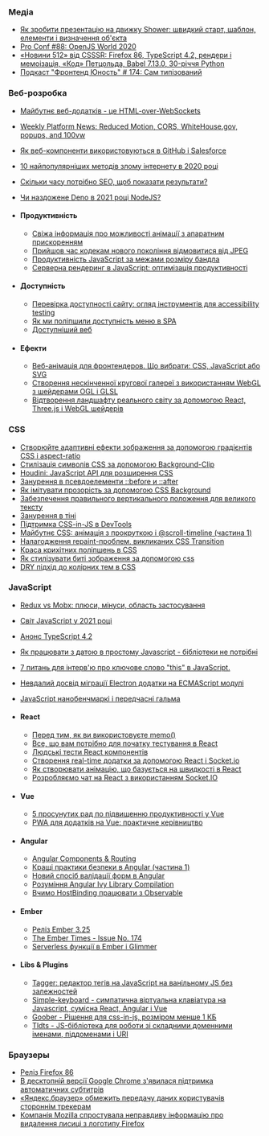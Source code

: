 
### Медіа

* [Як зробити презентацію на движку Shower: швидкий старт, шаблон, елементи і визначення об'єкта](https://www.youtube.com/watch?v=tyHitZ6H9jY)
* [Pro Conf #88: OpenJS World 2020](https://www.youtube.com/watch?v=qTcmgqxB35M)
* [«Новини 512» від CSSSR: Firefox 86, TypeScript 4.2, рендери і мемоізація, «Код» Петцольда, Babel 7.13.0, 30-річчя Python](https://soundcloud.com/csssr/firefox-86-typescript-42-rendery-i-memoizatsiya-kod-pettsolda-babel-7130-30-letie-python)
* [Подкаст "Фронтенд Юность" # 174: Сам типізований](https://soundcloud.com/frontend_u/e174)

### Веб-розробка

* [Майбутнє веб-додатків - це HTML-over-WebSockets](https://alistapart.com/article/the-future-of-web-software-is-html-over-websockets/)
* [Weekly Platform News: Reduced Motion, CORS, WhiteHouse.gov, popups, and 100vw](https://css-tricks.com/weekly-platform-news-reduced-motion-cors-whitehouse-gov-popups-and-100vw/)
* [Як веб-компоненти використовуються в GitHub і Salesforce](https://thenewstack.io/how-web-components-are-used-at-github-and-salesforce/)
* [10 найпопулярніших методів злому інтернету в 2020 році](https://portswigger.net/research/top-10-web-hacking-techniques-of-2020)
* [Скільки часу потрібно SEO, щоб показати результати?](https://databox.com/how-long-does-seo-take)
* [Чи наздожене Deno в 2021 році NodeJS? ](https://blog.bitsrc.io/will-deno-catchup-with-nodejs-in-2021-7ab758429647)
  
*   #### Продуктивність

    * [Свіжа інформація про можливості анімації з апаратним прискоренням ](https://developer.chrome.com/blog/hardware-accelerated-animations/)
    * [Прийшов час кодекам нового покоління відмовитися від JPEG](https://cloudinary.com/blog/time_for_next_gen_codecs_to_dethrone_jpeg)
    * [Продуктивність JavaScript за межами розміру бандла ](https://nolanlawson.com/2021/02/23/javascript-performance-beyond-bundle-size/)
    * [Серверна рендеринг в JavaScript: оптимізація продуктивності](https://dev.to/ryansolid/server-rendering-in-javascript-optimizing-performance-1jnk)


*   #### Доступність

    * [Перевірка доступності сайту: огляд інструментів для accessibility testing](https://dou.ua/forums/topic/32847/)
    * [Як ми поліпшили доступність меню в SPA](https://css-tricks.com/how-we-improved-the-accessibility-of-our-single-page-app-menu/)
    * [Доступніший веб](https://open.nytimes.com/a-more-accessible-web-fa87592da6d2)


*   #### Ефекти

    * [Веб-анімація для фронтендеров. Що вибрати: CSS, JavaScript або SVG](https://www.youtube.com/watch?v=rV1bnnBkNQ8)
    * [Створення нескінченної кругової галереї з використанням WebGL з шейдерами OGL і GLSL](https://tympanus.net/codrops/2021/02/23/creating-an-infinite-circular-gallery-using-webgl-with-ogl-and-glsl-shaders/)
    * [Відтворення ландшафту реального світу за допомогою React, Three.js і WebGL шейдерів ](https://techblog.geekyants.com/recreating-real-world-terrain-with-react-threejs-and-webgl-shaders-1)


### CSS

* [Створюйте адаптивні ефекти зображення за допомогою градієнтів CSS і aspect-ratio](https://www.smashingmagazine.com/2021/02/responsive-image-effects-css-gradients-aspect-ratio/)
* [Стилізація символів CSS за допомогою Background-Clip](https://levelup.gitconnected.com/css-character-styling-using-background-clip-a1c512ad6d20)
* [Houdini: JavaScript API для розширення CSS ](https://blog.bitsrc.io/using-houdini-to-extend-css-3d11118d05a0)
* [Занурення в псевдоелементи ::before и ::after](https://codersblock.com/blog/diving-into-the-before-and-after-pseudo-elements/)
* [Як імітувати прозорість за допомогою CSS Background](https://ishadeed.com/snippet/fake-opacity-gradient/)
* [Забезпечення правильного вертикального положення для великого тексту](https://tobireif.com/posts/ensuring_the_correct_vertical_position_of_large_text/)
* [Занурення в тіні](https://css-tricks.com/getting-deep-into-shadows/)
* [Підтримка CSS-in-JS в DevTools ](https://developers.google.com/web/updates/2021/02/css-in-js)
* [Майбутнє CSS: анімація з прокруткою і @scroll-timeline (частина  1) ](https://www.bram.us/2021/02/23/the-future-of-css-scroll-linked-animations-part-1/)
* [Налагодження repaint-проблем, викликаних CSS Transition ](https://dzhavat.github.io/2021/02/18/debugging-layout-repaint-issues-triggered-by-css-transition.html)
* [Краса крихітних поліпшень в CSS](https://ishadeed.com/article/tiny-enhancements-in-css/)
* [Як стилізувати биті зображення за допомогою css](https://dev.to/sasscrafter/how-to-style-broken-images-with-css-4il2)
* [DRY підхід до колірних тем в CSS](https://css-tricks.com/a-dry-approach-to-color-themes-in-css/)

### JavaScript

* [Redux vs Mobx: плюси, мінуси, область застосування](https://www.youtube.com/watch?v=hNy53MBpkkU)
* [Світ JavaScript у 2021 році](https://habr.com/ru/company/ruvds/blog/542376/)
* [Анонс TypeScript 4.2](https://devblogs.microsoft.com/typescript/announcing-typescript-4-2/)
* [Як працювати з датою в простому Javascript - бібліотеки не потрібні](https://beforesemicolon.medium.com/how-to-work-with-date-in-plain-javascript-no-libraries-needed-d48c2d31a733)
* [7 питань для інтерв'ю про ключове слово "this" в JavaScript. ](https://dmitripavlutin.com/javascript-this-interview-questions/)
* [Невдалий досвід міграції Electron додатки на ECMAScript модулі](https://habr.com/ru/post/544416/)
* [JavaScript нанобенчмаркі і передчасні гальма](https://habr.com/ru/post/543934/)

*   #### React

    * [Перед тим, як ви використовуєте memo()](https://overreacted.io/before-you-memo/)
    * [Все, що вам потрібно для початку тестування в React](https://betterprogramming.pub/everything-you-need-to-get-started-with-testing-in-react-e16819b0eba7)
    * [Людські тести React компонентів](https://css-tricks.com/react-component-tests-for-humans/)
    * [Створення real-time додатки за допомогою React і Socket.io](https://javascript.plainenglish.io/building-a-real-time-application-with-react-and-socket-io-f4c401832557)
    * [Як створювати анімацію, що базується на швидкості в React](https://eytanmanor.medium.com/how-to-create-velocity-based-animations-in-react-8468d09e63f5)
    * [Розробляємо чат на React з використанням Socket.IO](https://habr.com/ru/post/544046/)


*   #### Vue

    * [5 просунутих рад по підвищенню продуктивності у Vue](https://codeburst.io/5-vue-performance-tips-98e184338439)
    * [PWA для додатків на Vue: практичне керівництво](https://dev.to/pegahsafaie/pwa-for-vue-applications-a-practical-guide-4de3)


*   #### Angular

    * [Angular Components & Routing](https://thiruakshayan98.medium.com/angular-components-routing-eeae186cc452)
    * [Кращі практики безпеки в Angular (частина 1) ](https://csashish1998.medium.com/security-best-practices-in-angular-fa934303cfcb)
    * [Новий спосіб валідації форм в Angular](https://timdeschryver.dev/blog/a-new-way-to-validate-angular-forms)
    * [Розуміння Angular Ivy Library Compilation](https://blog.lacolaco.net/2021/02/angular-ivy-library-compilation-design-in-depth-en/)
    * [Вчимо HostBinding працювати з Observable](https://habr.com/ru/company/tinkoff/blog/542984/)


*   #### Ember

    * [Реліз  Ember 3.25 ](https://blog.emberjs.com/ember-3-25-released/)
    * [The Ember Times - Issue No. 174](https://blog.emberjs.com/the-ember-times-issue-174/)
    * [Serverless функції в Ember і Glimmer](https://shipshape.io/blog/serverless-functions-ember-glimmer/)


*   #### Libs & Plugins

    * [Tagger: редактор тегів на JavaScript на ванільному JS без залежностей](https://github.com/jcubic/tagger)
    * [Simple-keyboard - симпатична віртуальна клавіатура на Javascript, сумісна React, Angular і Vue](https://virtual-keyboard.js.org/)
    * [Goober - Рішення для css-in-js, розміром менше 1 КБ](https://goober.rocks/)
    * [Tldts - JS-бібліотека для роботи зі складними доменними іменами, піддоменами і URI](https://github.com/remusao/tldts#readme)


### Браузеры

* [Реліз  Firefox 86](https://www.opennet.ru/opennews/art.shtml?num=54632)
* [В десктопній версії Google Chrome з'явилася підтримка автоматичних субтитрів](https://3dnews.ru/1033536)
* [«Яндекс.браузер» обмежить передачу даних користувачів стороннім трекерам](https://vc.ru/services/213240-yandeks-brauzer-ogranichit-peredachu-dannyh-polzovateley-storonnim-trekeram)
* [Компанія Mozilla спростувала неправдиву інформацію про видалення лисиці з логотипу Firefox](https://www.opennet.ru/opennews/art.shtml?num=54666)
